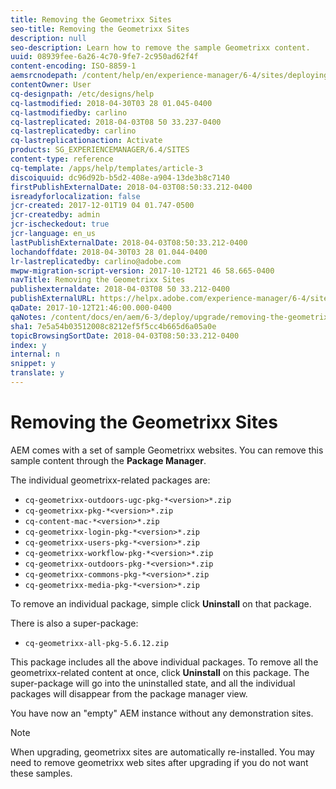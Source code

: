 ```yaml
---
title: Removing the Geometrixx Sites
seo-title: Removing the Geometrixx Sites
description: null
seo-description: Learn how to remove the sample Geometrixx content.
uuid: 08939fee-6a26-4c70-9fe7-2c950ad62f4f
content-encoding: ISO-8859-1
aemsrcnodepath: /content/help/en/experience-manager/6-4/sites/deploying/using/removing-the-geometrixx-sites
contentOwner: User
cq-designpath: /etc/designs/help
cq-lastmodified: 2018-04-30T03 28 01.045-0400
cq-lastmodifiedby: carlino
cq-lastreplicated: 2018-04-03T08 50 33.237-0400
cq-lastreplicatedby: carlino
cq-lastreplicationaction: Activate
products: SG_EXPERIENCEMANAGER/6.4/SITES
content-type: reference
cq-template: /apps/help/templates/article-3
discoiquuid: dc96d92b-b5d2-408e-a904-13de3b8c7140
firstPublishExternalDate: 2018-04-03T08:50:33.212-0400
isreadyforlocalization: false
jcr-created: 2017-12-01T19 04 01.747-0500
jcr-createdby: admin
jcr-ischeckedout: true
jcr-language: en_us
lastPublishExternalDate: 2018-04-03T08:50:33.212-0400
lochandoffdate: 2018-04-30T03 28 01.044-0400
lr-lastreplicatedby: carlino@adobe.com
mwpw-migration-script-version: 2017-10-12T21 46 58.665-0400
navTitle: Removing the Geometrixx Sites
publishexternaldate: 2018-04-03T08 50 33.212-0400
publishExternalURL: https://helpx.adobe.com/experience-manager/6-4/sites/deploying/using/removing-the-geometrixx-sites.html
qaDate: 2017-10-12T21:46:00.000-0400
qaNotes: /content/docs/en/aem/6-3/deploy/upgrade/removing-the-geometrixx-sites
sha1: 7e5a54b03512008c8212ef5f5cc4b665d6a05a0e
topicBrowsingSortDate: 2018-04-03T08:50:33.212-0400
index: y
internal: n
snippet: y
translate: y
---
```


# Removing the Geometrixx Sites

AEM comes with a set of sample Geometrixx websites. You can remove this sample content through the **Package Manager**.

The individual geometrixx-related packages are:

* `cq-geometrixx-outdoors-ugc-pkg-*<version>*.zip`
* `cq-geometrixx-pkg-*<version>*.zip`
* `cq-content-mac-*<version>*.zip`
* `cq-geometrixx-login-pkg-*<version>*.zip`
* `cq-geometrixx-users-pkg-*<version>*.zip`
* `cq-geometrixx-workflow-pkg-*<version>*.zip`
* `cq-geometrixx-outdoors-pkg-*<version>*.zip`
* `cq-geometrixx-commons-pkg-*<version>*.zip`
* `cq-geometrixx-media-pkg-*<version>*.zip`

To remove an individual package, simple click **Uninstall** on that package.

There is also a super-package:

* `cq-geometrixx-all-pkg-5.6.12.zip`

This package includes all the above individual packages. To remove all the geometrixx-related content at once, click **Uninstall** on this package. The super-package will go into the uninstalled state, and all the individual packages will disappear from the package manager view.

You have now an "empty" AEM instance without any demonstration sites.

>[!NOTE]
>
>When upgrading, geometrixx sites are automatically re-installed. You may need to remove geometrixx web sites after upgrading if you do not want these samples.

